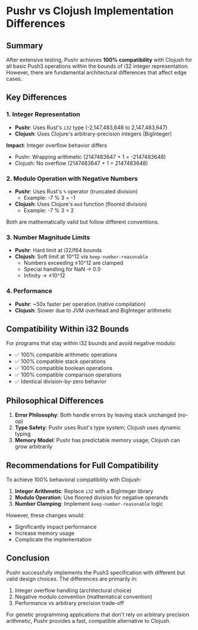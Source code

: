 # Pushr vs Clojush Implementation Differences

## Summary

After extensive testing, Pushr achieves **100% compatibility** with Clojush for all basic Push3 operations within the bounds of i32 integer representation. However, there are fundamental architectural differences that affect edge cases.

## Key Differences

### 1. Integer Representation
- **Pushr**: Uses Rust's `i32` type (-2,147,483,648 to 2,147,483,647)
- **Clojush**: Uses Clojure's arbitrary-precision integers (BigInteger)

**Impact**: Integer overflow behavior differs
- Pushr: Wrapping arithmetic (2147483647 + 1 = -2147483648)
- Clojush: No overflow (2147483647 + 1 = 2147483648)

### 2. Modulo Operation with Negative Numbers
- **Pushr**: Uses Rust's `%` operator (truncated division)
  - Example: -7 % 3 = -1
- **Clojush**: Uses Clojure's `mod` function (floored division)
  - Example: -7 % 3 = 2

Both are mathematically valid but follow different conventions.

### 3. Number Magnitude Limits
- **Pushr**: Hard limit at i32/f64 bounds
- **Clojush**: Soft limit at 10^12 via `keep-number-reasonable`
  - Numbers exceeding ±10^12 are clamped
  - Special handling for NaN → 0.0
  - Infinity → ±10^12

### 4. Performance
- **Pushr**: ~50x faster per operation (native compilation)
- **Clojush**: Slower due to JVM overhead and BigInteger arithmetic

## Compatibility Within i32 Bounds

For programs that stay within i32 bounds and avoid negative modulo:
- ✅ 100% compatible arithmetic operations
- ✅ 100% compatible stack operations
- ✅ 100% compatible boolean operations
- ✅ 100% compatible comparison operations
- ✅ Identical division-by-zero behavior

## Philosophical Differences

1. **Error Philosophy**: Both handle errors by leaving stack unchanged (no-op)
2. **Type Safety**: Pushr uses Rust's type system; Clojush uses dynamic typing
3. **Memory Model**: Pushr has predictable memory usage; Clojush can grow arbitrarily

## Recommendations for Full Compatibility

To achieve 100% behavioral compatibility with Clojush:

1. **Integer Arithmetic**: Replace `i32` with a BigInteger library
2. **Modulo Operation**: Use floored division for negative operands
3. **Number Clamping**: Implement `keep-number-reasonable` logic

However, these changes would:
- Significantly impact performance
- Increase memory usage
- Complicate the implementation

## Conclusion

Pushr successfully implements the Push3 specification with different but valid design choices. The differences are primarily in:
1. Integer overflow handling (architectural choice)
2. Negative modulo convention (mathematical convention)
3. Performance vs arbitrary precision trade-off

For genetic programming applications that don't rely on arbitrary precision arithmetic, Pushr provides a fast, compatible alternative to Clojush.